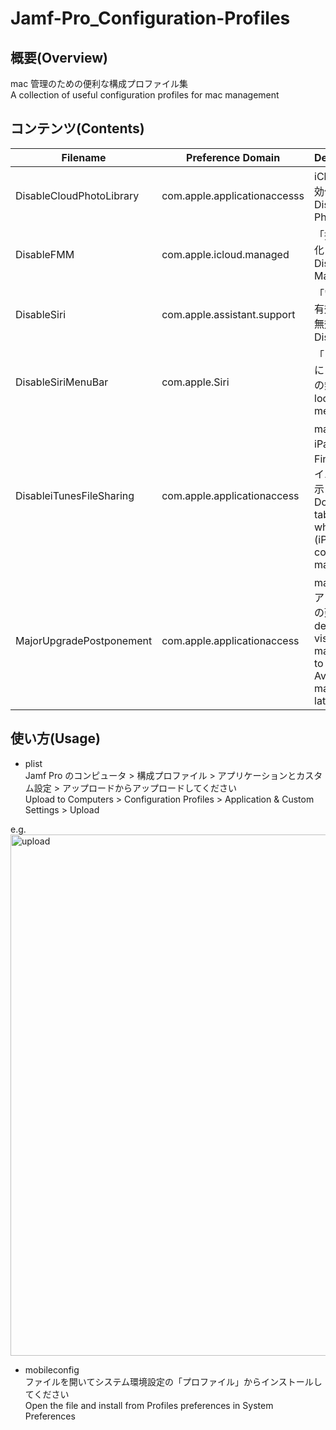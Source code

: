 # Jamf-Pro_Configuration-Profiles

## 概要(Overview)
mac 管理のための便利な構成プロファイル集 <br/>
A collection of useful configuration profiles for mac management

## コンテンツ(Contents)
 | Filename | Preference Domain | Description(J/E) |
 | --- | --- | --- |
 | DisableCloudPhotoLibrary | com.apple.applicationaccesss | iCloud 写真を無効化 <br /> Disable iCloud Photos |
 | DisableFMM | com.apple.icloud.managed | 「探す」を無効化 <br/> Disable Find My Mac |
 | DisableSiri | com.apple.assistant.support | 「"Siri に頼む"を有効にする」の無効化 <br/> Disable Siri |
 | DisableSiriMenuBar | com.apple.Siri | 「メニューバーに Siri を表示」の無効化 <br/> lock Siri’s menubar icon |
 | DisableiTunesFileSharing | com.apple.applicationaccess | mac にiPhone ( iPad ) 接続時、Finder に「ファイル」タブを表示させない <br/> Don't show File tab in Finder when iPhone (iPad) is connected to mac |
 | MajorUpgradePostponement | com.apple.applicationaccess | macOSメジャーアップグレードの延期 <br/> delays user visibility of major upgrades to OS Software. Available in macOS 11.3 and later. |

## 使い方(Usage)

- plist <br/>
Jamf Pro のコンピュータ > 構成プロファイル > アプリケーションとカスタム設定 > アップロードからアップロードしてください <br/>
Upload to Computers > Configuration Profiles > Application & Custom Settings > Upload <br/>

e.g. <br/>
<img width="834" alt="upload" src="https://user-images.githubusercontent.com/90596025/170526866-22b3d239-a0a5-4c34-afde-732f5aa63025.png"> <br/>

- mobileconfig <br/>
ファイルを開いてシステム環境設定の「プロファイル」からインストールしてください <br/>
Open the file and install from Profiles preferences in System Preferences <br/> <br/>
